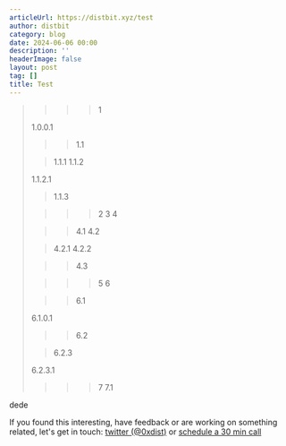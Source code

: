```yaml
---
articleUrl: https://distbit.xyz/test
author: distbit
category: blog
date: 2024-06-06 00:00
description: ''
headerImage: false
layout: post
tag: []
title: Test
---
```





>>>>1
>
>1.0.0.1
>
>>>1.1
>
>>1.1.1
>>1.1.2
>
>1.1.2.1
>
>>1.1.3
>
>>>>2
>>>>3
>>>>4
>
>>>4.1
>>>4.2
>
>>4.2.1
>>4.2.2
>
>>>4.3
>
>>>>5
>>>>6
>
>>>6.1
>
>6.1.0.1
>>>6.2
>
>>6.2.3
>
>6.2.3.1
>
>>>>7
>>>7.1

dede

If you found this interesting, have feedback or are working on something related, let's get in touch: [twitter (@0xdist)](https://twitter.com/0xdist) or [schedule a 30 min call](https://cal.com/distbit/30min)